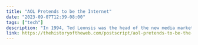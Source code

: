 ```yaml
---
title: "AOL Pretends to be the Internet"
date: "2023-09-07T12:39-08:00"
tags: ["tech"]
description: "In 1994, Ted Leonsis was the head of the new media marketing firm he created, Redgate Communications, spun out six […]"
link: https://thehistoryoftheweb.com/postscript/aol-pretends-to-be-the-internet/
---
```

